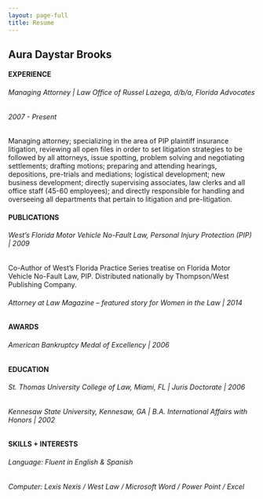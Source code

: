 ```yaml
---
layout: page-full
title: Resume
---
```


## Aura Daystar Brooks

#### EXPERIENCE

###### Managing Attorney | Law Office of Russel Lazega, d/b/a, Florida Advocates

###### 2007 - Present

Managing attorney; specializing in the area of PIP plaintiff insurance litigation, reviewing all open files in order to set litigation strategies to be followed by all attorneys, issue spotting, problem solving and negotiating settlements; drafting motions; preparing and attending hearings, depositions, pre-trials and mediations; logistical development; new business development; directly supervising associates, law clerks and all office staff (45-60 employees); and directly responsible for handling and overseeing all departments that pertain to litigation and pre-litigation. 

#### PUBLICATIONS

###### West’s Florida Motor Vehicle No-Fault Law, Personal Injury Protection (PIP) | 2009

Co-Author of West’s Florida Practice Series treatise on Florida Motor Vehicle No-Fault Law, PIP. Distributed nationally by Thompson/West Publishing Company.

###### Attorney at Law Magazine – featured story for Women in the Law | 2014

#### AWARDS

###### American Bankruptcy Medal of Excellency | 2006

#### EDUCATION

###### St. Thomas University College of Law, Miami, FL | Juris Doctorate | 2006

###### Kennesaw State University, Kennesaw, GA | B.A. International Affairs with Honors | 2002 

#### SKILLS + INTERESTS

###### Language: Fluent in English & Spanish

###### Computer: Lexis Nexis / West Law / Microsoft Word / Power Point / Excel 





